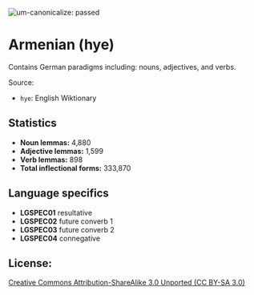 ![um-canonicalize: passed](https://img.shields.io/badge/um--canonicalize-passed-brightgreen.svg "um-canonicalize: passed")

# Armenian (hye)

Contains German paradigms including: nouns, adjectives, and verbs.

Source:
- `hye`: English Wiktionary

## Statistics

- **Noun lemmas:** 4,880
- **Adjective lemmas:** 1,599
- **Verb lemmas:** 898
- **Total inflectional forms:** 333,870

## Language specifics

- **LGSPEC01** resultative
- **LGSPEC02** future converb 1
- **LGSPEC03** future converb 2
- **LGSPEC04** connegative

## License: 
 [Creative Commons Attribution-ShareAlike 3.0 Unported (CC BY-SA 3.0)](https://creativecommons.org/licenses/by-sa/3.0/)

